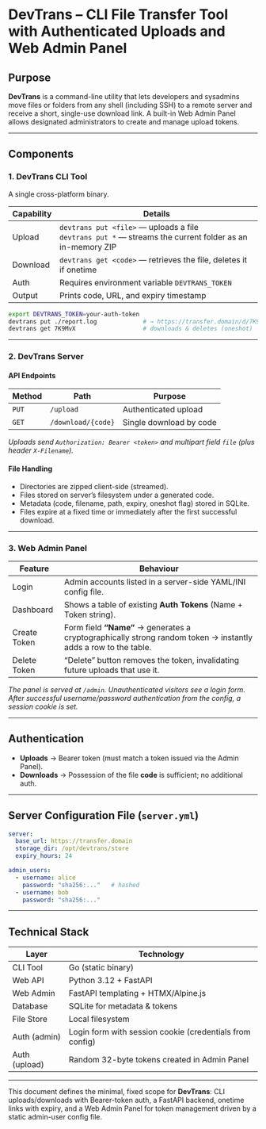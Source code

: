 # DevTrans – CLI File Transfer Tool with Authenticated Uploads and Web Admin Panel

## Purpose

**DevTrans** is a command-line utility that lets developers and sysadmins move files or folders from any shell (including SSH) to a remote server and receive a short, single-use download link.
A built-in Web Admin Panel allows designated administrators to create and manage upload tokens.

---

## Components

### 1. DevTrans CLI Tool

A single cross-platform binary.

| Capability | Details                                                                                                     |
| ---------- | ----------------------------------------------------------------------------------------------------------- |
| Upload     | `devtrans put <file>` — uploads a file<br>`devtrans put *` — streams the current folder as an in-memory ZIP |
| Download   | `devtrans get <code>` — retrieves the file, deletes it if onetime                                           |
| Auth       | Requires environment variable `DEVTRANS_TOKEN`                                                              |
| Output     | Prints code, URL, and expiry timestamp                                                                      |

```bash
export DEVTRANS_TOKEN=your-auth-token
devtrans put ./report.log             # → https://transfer.domain/d/7K9MvX
devtrans get 7K9MvX                   # downloads & deletes (oneshot)
```

---

### 2. DevTrans Server

#### API Endpoints

| Method | Path               | Purpose                 |
| ------ | ------------------ | ----------------------- |
| `PUT`  | `/upload`          | Authenticated upload    |
| `GET`  | `/download/{code}` | Single download by code |

*Uploads send `Authorization: Bearer <token>` and multipart field `file` (plus header `X-Filename`).*

#### File Handling

* Directories are zipped client-side (streamed).
* Files stored on server’s filesystem under a generated code.
* Metadata (code, filename, path, expiry, oneshot flag) stored in SQLite.
* Files expire at a fixed time or immediately after the first successful download.

---

### 3. Web Admin Panel

| Feature      | Behaviour                                                                                                      |
| ------------ | -------------------------------------------------------------------------------------------------------------- |
| Login        | Admin accounts listed in a server-side YAML/INI config file.                                                   |
| Dashboard    | Shows a table of existing **Auth Tokens** (Name + Token string).                                               |
| Create Token | Form field **“Name”** → generates a cryptographically strong random token → instantly adds a row to the table. |
| Delete Token | “Delete” button removes the token, invalidating future uploads that use it.                                    |

*The panel is served at `/admin`. Unauthenticated visitors see a login form. After successful username/password authentication from the config, a session cookie is set.*

---

## Authentication

* **Uploads** → Bearer token (must match a token issued via the Admin Panel).
* **Downloads** → Possession of the file **code** is sufficient; no additional auth.

---

## Server Configuration File (`server.yml`)

```yaml
server:
  base_url: https://transfer.domain
  storage_dir: /opt/devtrans/store
  expiry_hours: 24

admin_users:
  - username: alice
    password: "sha256:..."   # hashed
  - username: bob
    password: "sha256:..."

```

---

## Technical Stack

| Layer         | Technology                                   |
| ------------- | -------------------------------------------- |
| CLI Tool      | Go (static binary)                           |
| Web API       | Python 3.12 + FastAPI                        |
| Web Admin     | FastAPI templating + HTMX/Alpine.js          |
| Database      | SQLite for metadata & tokens                 |
| File Store    | Local filesystem                             |
| Auth (admin)  | Login form with session cookie (credentials from config) |
| Auth (upload) | Random 32-byte tokens created in Admin Panel |

---

This document defines the minimal, fixed scope for **DevTrans**:
CLI uploads/downloads with Bearer-token auth, a FastAPI backend, onetime links with expiry, and a Web Admin Panel for token management driven by a static admin-user config file.
